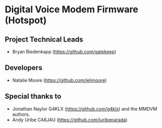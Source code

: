 # Digital Voice Modem Firmware (Hotspot)

## Project Technical Leads
- Bryan Biedenkapp (https://github.com/gatekeep)

## Developers
- Natalie Moore (https://github.com/jelimoore)

## Special thanks to
- Jonathan Naylor G4KLX (https://github.com/g4klx) and the MMDVM authors.
- Andy Uribe CA6JAU (https://github.com/juribeparada)
